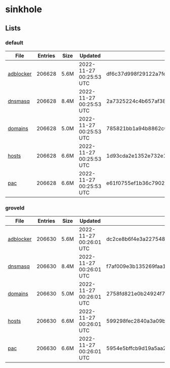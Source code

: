 # sinkhole

## Lists

### default

|File|Entries|Size|Updated|Hash|
|-|-|-|-|-|
|[adblocker](https://raw.githubusercontent.com/groveld/sinkhole/lists/default/adblocker.txt)|206628|5.6M|2022-11-27 00:25:53 UTC|df6c37d998f29122a7fe431c5ed43687b66ee155710e9472e27ea12e8fe3b36c|
|[dnsmasq](https://raw.githubusercontent.com/groveld/sinkhole/lists/default/dnsmasq.txt)|206628|8.4M|2022-11-27 00:25:53 UTC|2a7325224c4b657af383cec4079127fcef336de185e31e76b5bb8755391c9a70|
|[domains](https://raw.githubusercontent.com/groveld/sinkhole/lists/default/domains.txt)|206628|5.0M|2022-11-27 00:25:53 UTC|785821bb1a94b8862c0963937eb7e96b7ed698306ecfd8dbf640fcf16ff5ff18|
|[hosts](https://raw.githubusercontent.com/groveld/sinkhole/lists/default/hosts.txt)|206628|6.6M|2022-11-27 00:25:53 UTC|1d93cda2e1352e732e1715683445f89275b03272707347ce1f8ec449ab034508|
|[pac](https://raw.githubusercontent.com/groveld/sinkhole/lists/default/pac.txt)|206628|6.6M|2022-11-27 00:25:53 UTC|e61f0755ef1b36c790278e97f70887362253f60815578686ad0131e2dda94574|

### groveld

|File|Entries|Size|Updated|Hash|
|-|-|-|-|-|
|[adblocker](https://raw.githubusercontent.com/groveld/sinkhole/lists/groveld/adblocker.txt)|206630|5.6M|2022-11-27 00:26:01 UTC|dc2ce8b6f4e3a227548d337f91b2affcdbcbae94d042133c53a4edd5bd68c305|
|[dnsmasq](https://raw.githubusercontent.com/groveld/sinkhole/lists/groveld/dnsmasq.txt)|206630|8.4M|2022-11-27 00:26:01 UTC|f7af009e3b135269faa189780e6b96c1ca59914eed8865b47785b26e102fc531|
|[domains](https://raw.githubusercontent.com/groveld/sinkhole/lists/groveld/domains.txt)|206630|5.0M|2022-11-27 00:26:01 UTC|2758fd821e0b24924f75bab79f385ad4dbcd3fefb33fc367a51db93114d5fa25|
|[hosts](https://raw.githubusercontent.com/groveld/sinkhole/lists/groveld/hosts.txt)|206630|6.6M|2022-11-27 00:26:01 UTC|599298fec2840a3a09b21c3dfbc8c5f306ffed1046cb91fa95dfcdffbf254611|
|[pac](https://raw.githubusercontent.com/groveld/sinkhole/lists/groveld/pac.txt)|206630|6.6M|2022-11-27 00:26:01 UTC|5954e5bffcb9d19a5aa2accb84ddebba48d4ef156a75dc56560eb356f1abf2e1|
